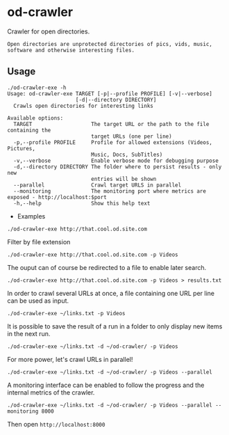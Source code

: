 # od-crawler

Crawler for open directories.

`Open directories are unprotected directories of pics, vids, music, software and otherwise interesting files.`

## Usage

```
./od-crawler-exe -h
Usage: od-crawler-exe TARGET [-p|--profile PROFILE] [-v|--verbose]
                      [-d|--directory DIRECTORY]
  Crawls open directories for interesting links

Available options:
  TARGET                   The target URL or the path to the file containing the
                           target URLs (one per line)
  -p,--profile PROFILE     Profile for allowed extensions (Videos, Pictures,
                           Music, Docs, SubTitles)
  -v,--verbose             Enable verbose mode for debugging purpose
  -d,--directory DIRECTORY The folder where to persist results - only new
                           entries will be shown
  --parallel               Crawl target URLS in parallel
  --monitoring             The monitoring port where metrics are exposed - http://localhost:$port
  -h,--help                Show this help text
```

- Examples

```
./od-crawler-exe http://that.cool.od.site.com
```

Filter by file extension

```
./od-crawler-exe http://that.cool.od.site.com -p Videos
```

The ouput can of course be redirected to a file to enable later search.

```
./od-crawler-exe http://that.cool.od.site.com -p Videos > results.txt
```

In order to crawl several URLs at once, a file containing one URL per line can be used as input.

```
./od-crawler-exe ~/links.txt -p Videos
```

It is possible to save the result of a run in a folder to only display new items in the next run.

```
./od-crawler-exe ~/links.txt -d ~/od-crawler/ -p Videos
```

For more power, let's crawl URLs in parallel!

```
./od-crawler-exe ~/links.txt -d ~/od-crawler/ -p Videos --parallel
```

A monitoring interface can be enabled to follow the progress and the internal metrics of the crawler.

```
./od-crawler-exe ~/links.txt -d ~/od-crawler/ -p Videos --parallel --monitoring 8000
```

Then open `http://localhost:8000`